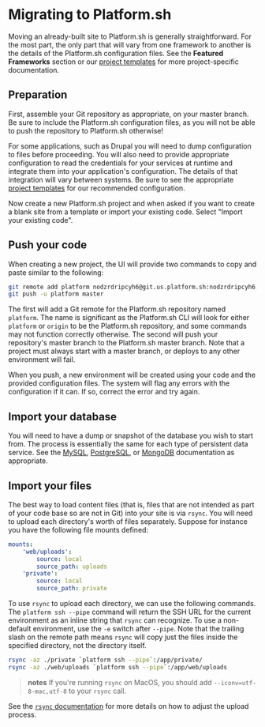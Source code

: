 # Migrating to Platform.sh

Moving an already-built site to Platform.sh is generally straightforward.  For the most part, the only part that will vary from one framework to another is the details of the Platform.sh configuration files.  See the **Featured Frameworks** section or our [project templates](https://github.com/platformsh/) for more project-specific documentation.

## Preparation

First, assemble your Git repository as appropriate, on your master branch.  Be sure to include the Platform.sh configuration files, as you will not be able to push the repository to Platform.sh otherwise!

For some applications, such as Drupal you will need to dump configuration to files before proceeding.  You will also need to provide appropriate configuration to read the credentials for your services at runtime and integrate them into your application's configuration.  The details of that integration will vary between systems.  Be sure to see the appropriate [project templates](https://github.com/platformsh/) for our recommended configuration.

Now create a new Platform.sh project and when asked if you want to create a blank site from a template or import your existing code.  Select "Import your existing code".


## Push your code

When creating a new project, the UI will provide two commands to copy and paste similar to the following:

```bash
git remote add platform nodzrdripcyh6@git.us.platform.sh:nodzrdripcyh6.git
git push -u platform master
```

The first will add a Git remote for the Platform.sh repository named `platform`.  The name is significant as the Platform.sh CLI will look for either `platform` or `origin` to be the Platform.sh repository, and some commands may not function correctly otherwise.  The second will push your repository's master branch to the Platform.sh master branch.  Note that a project must always start with a master branch, or deploys to any other environment will fail.

When you push, a new environment will be created using your code and the provided configuration files.  The system will flag any errors with the configuration if it can.  If so, correct the error and try again.

## Import your database

You will need to have a dump or snapshot of the database you wish to start from.  The process is essentially the same for each type of persistent data service.  See the [MySQL](/configuration/services/mysql.md), [PostgreSQL](/configuration/services/postgresql.md), or [MongoDB](/configuration/services/mongodb.md) documentation as appropriate.

## Import your files

The best way to load content files (that is, files that are not intended as part of your code base so are not in Git) into your site is via `rsync`.  You will need to upload each directory's worth of files separately.  Suppose for instance you have the following file mounts defined:

```yaml
mounts:
    'web/uploads':
        source: local
        source_path: uploads
    'private':
        source: local
        source_path: private
```

To use `rsync` to upload each directory, we can use the following commands.  The `platform ssh --pipe` command will return the SSH URL for the current environment as an inline string that `rsync` can recognize. To use a non-default environment, use the `-e` switch after `--pipe`.  Note that the trailing slash on the remote path means `rsync` will copy just the files inside the specified directory, not the directory itself.

```bash
rsync -az ./private `platform ssh --pipe`:/app/private/
rsync -az ./web/uploads `platform ssh --pipe`:/app/web/uploads
```

> **notes**
> If you're running `rsync` on MacOS, you should add `--iconv=utf-8-mac,utf-8` to your `rsync` call.

See the [`rsync` documentation](https://download.samba.org/pub/rsync/rsync.html) for more details on how to adjust the upload process.
